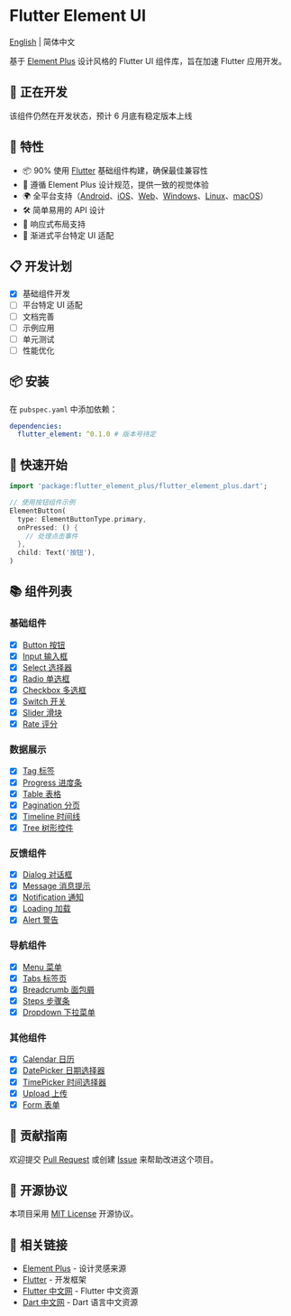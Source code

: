 # Flutter Element UI

[English](README_EN.md) | 简体中文

基于 [Element Plus](https://element-plus.org/) 设计风格的 Flutter UI 组件库，旨在加速 Flutter 应用开发。

## 🚧 正在开发

该组件仍然在开发状态，预计 6 月底有稳定版本上线

## 🚀 特性

- 📦 90% 使用 [Flutter](https://flutter.dev/) 基础组件构建，确保最佳兼容性
- 🎨 遵循 Element Plus 设计规范，提供一致的视觉体验
- 🌍 全平台支持（[Android](https://developer.android.com/)、[iOS](https://developer.apple.com/ios/)、[Web](https://flutter.dev/web)、[Windows](https://flutter.dev/desktop)、[Linux](https://flutter.dev/desktop)、[macOS](https://flutter.dev/desktop)）
- 🛠 简单易用的 API 设计
- 📱 响应式布局支持
- 🎯 渐进式平台特定 UI 适配

## 📋 开发计划

- [x] 基础组件开发
- [ ] 平台特定 UI 适配
- [ ] 文档完善
- [ ] 示例应用
- [ ] 单元测试
- [ ] 性能优化

## 📦 安装

在 `pubspec.yaml` 中添加依赖：

```yaml
dependencies:
  flutter_element: ^0.1.0 # 版本号待定
```

## 🎯 快速开始

```dart
import 'package:flutter_element_plus/flutter_element_plus.dart';

// 使用按钮组件示例
ElementButton(
  type: ElementButtonType.primary,
  onPressed: () {
    // 处理点击事件
  },
  child: Text('按钮'),
)
```

## 📚 组件列表

### 基础组件

- [x] [Button 按钮](example/lib/pages/button_page/index.dart)
- [x] [Input 输入框](example/lib/pages/input_page/index.dart)
- [x] [Select 选择器](example/lib/pages/select_page/index.dart)
- [x] [Radio 单选框](example/lib/pages/radio_page/index.dart)
- [x] [Checkbox 多选框](example/lib/pages/checkbox_page/index.dart)
- [x] [Switch 开关](example/lib/pages/switch_page/index.dart)
- [x] [Slider 滑块](example/lib/pages/slider_page/index.dart)
- [x] [Rate 评分](example/lib/pages/rate_page/index.dart)

### 数据展示

- [x] [Tag 标签](example/lib/pages/tag_page/index.dart)
- [x] [Progress 进度条](example/lib/pages/progress_page/index.dart)
- [x] [Table 表格](example/lib/pages/table_page/index.dart)
- [x] [Pagination 分页](example/lib/pages/pagination_page/index.dart)
- [x] [Timeline 时间线](example/lib/pages/timeline_page/index.dart)
- [x] [Tree 树形控件](example/lib/pages/tree_page/index.dart)

### 反馈组件

- [x] [Dialog 对话框](example/lib/pages/dialog_page/index.dart)
- [x] [Message 消息提示](example/lib/pages/message_page/index.dart)
- [x] [Notification 通知](example/lib/pages/notification_page/index.dart)
- [x] [Loading 加载](example/lib/pages/loading_page/index.dart)
- [x] [Alert 警告](example/lib/pages/alert_page/index.dart)

### 导航组件

- [x] [Menu 菜单](example/lib/pages/menu_page/index.dart)
- [x] [Tabs 标签页](example/lib/pages/tabs_page/index.dart)
- [x] [Breadcrumb 面包屑](example/lib/pages/breadcrumb_page/index.dart)
- [x] [Steps 步骤条](example/lib/pages/steps_page/index.dart)
- [x] [Dropdown 下拉菜单](example/lib/pages/dropdown_page/index.dart)

### 其他组件

- [x] [Calendar 日历](example/lib/pages/calendar_page/index.dart)
- [x] [DatePicker 日期选择器](example/lib/pages/date_picker_page/index.dart)
- [x] [TimePicker 时间选择器](example/lib/pages/time_picker_page/index.dart)
- [x] [Upload 上传](example/lib/pages/upload_page/index.dart)
- [x] [Form 表单](example/lib/pages/form_page/index.dart)

## 🤝 贡献指南

欢迎提交 [Pull Request](https://github.com/yourusername/flutter_element/pulls) 或创建 [Issue](https://github.com/yourusername/flutter_element/issues) 来帮助改进这个项目。

## 📄 开源协议

本项目采用 [MIT License](LICENSE) 开源协议。

## 🔗 相关链接

- [Element Plus](https://element-plus.org/) - 设计灵感来源
- [Flutter](https://flutter.dev/) - 开发框架
- [Flutter 中文网](https://flutter.cn/) - Flutter 中文资源
- [Dart 中文网](https://dart.cn/) - Dart 语言中文资源
